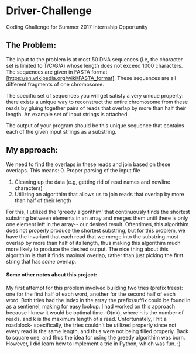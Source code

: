 # Driver-Challenge
Coding Challenge for Summer 2017 Internship Opportunity

## The Problem:
The input to the problem is at most 50 DNA sequences (i.e, the character set is limited to T/C/G/A) whose length does not exceed 1000 characters. The sequences are given in FASTA format [https://en.wikipedia.org/wiki/FASTA_format]. These sequences are all different fragments of one chromosome.

The specific set of sequences you will get satisfy a very unique property:  there exists a unique way to reconstruct the entire chromosome from these reads by gluing together pairs of reads that overlap by more than half their length. An example set of input strings is attached.

The output of your program should be this unique sequence that contains each of the given input strings as a substring.

## My approach: 
We need to find the overlaps in these reads and join based on these overlaps. 
This means:
  0. Proper parsing of the input file
  1. Cleaning up the data (e.g, getting rid of read names and newline characters)
  2. Utilizing an algorithim that allows us to join reads that overlap by more than half of their length

For this, I utilized the 'greedy algorithim' that continuously finds the shortest substring between elements in an array and merges them until there is only one element left in the array-- our desired result. Oftentimes, this algorithim does not properly produce the shortest substring, but for this problem, we have the invariant that each read that we merge into the substring must overlap by more than half of its length, thus making this algorithim much more likely to produce the desired output. The nice thing about this algorithim is that it finds maximal overlap, rather than just picking the first string that has *some* overlap.

#### Some other notes about this project:
My first attempt for this problem involved building two tries (prefix trees): one for the first half of each word, another for the second half of each word. Both tries had the index in the array the prefix/suffix could be found in as a sentienel, making for easy lookup. I had worked on this approach because I knew it would be optimal time- O(nk), where n is the number of reads, and k is the maximum length of a read. Unfortunately, I hit a roadblock- specifically, the tries couldn't be utilized properly since not every read is the same length, and thus were not being filled properly. Back to square one, and thus the idea for using the greedy algorithim was born. However, I did learn how to implement a trie in Python, which was fun. :)
